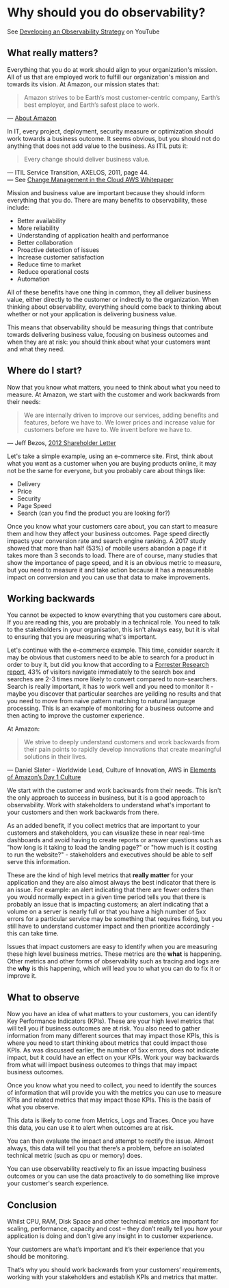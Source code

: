 # Why should you do observability?

See [Developing an Observability Strategy](https://www.youtube.com/watch?v=Ub3ATriFapQ) on YouTube

## What really matters?

Everything that you do at work should align to your organization's mission. All of us that are employed work to fulfill our organization's mission and towards its vision. At Amazon, our mission states that:

> Amazon strives to be Earth’s most customer-centric company, Earth’s best employer, and Earth’s safest place to work.

— [About Amazon](https://www.aboutamazon.com/about-us)

In IT, every project, deployment, security measure or optimization should work towards a business outcome. It seems obvious, but you should not do anything that does not add value to the business. As ITIL puts it:

> Every change should deliver business value.

— ITIL Service Transition, AXELOS, 2011, page 44.  
— See [Change Management in the Cloud AWS Whitepaper](https://docs.aws.amazon.com/whitepapers/latest/change-management-in-the-cloud/change-management-in-the-cloud.html)

Mission and business value are important because they should inform everything that you do. There are many benefits to observability, these include:

- Better availability
- More reliability
- Understanding of application health and performance
- Better collaboration
- Proactive detection of issues
- Increase customer satisfaction
- Reduce time to market
- Reduce operational costs
- Automation

All of these benefits have one thing in common, they all deliver business value, either directly to the customer or indrectly to the organization. When thinking about observability, everything should come back to thinking about whether or not your application is delivering business value.

This means that observability should be measuring things that contribute towards delivering business value, focusing on business outcomes and when they are at risk: you should think about what your customers want and what they need.

## Where do I start?

Now that you know what matters, you need to think about what you need to measure. At Amazon, we start with the customer and work backwards from their needs:

> We are internally driven to improve our services, adding benefits and features, before we have to. We lower prices and increase value for customers before we have to. We invent before we have to.

— Jeff Bezos, [2012 Shareholder Letter](https://s2.q4cdn.com/299287126/files/doc_financials/annual/2012-Shareholder-Letter.pdf)

Let's take a simple example, using an e-commerce site. First, think about what you want as a customer when you are buying products online, it may not be the same for everyone, but you probably care about things like:

- Delivery
- Price
- Security
- Page Speed
- Search (can you find the product you are looking for?)

Once you know what your customers care about, you can start to measure them and how they affect your business outcomes. Page speed directly impacts your conversion rate and search engine ranking. A 2017 study showed that more than half (53%) of mobile users abandon a page if it takes more than 3 seconds to load. There are of course, many studies that show the importance of page speed, and it is an obvious metric to measure, but you need to measure it and take action because it has a measureable impact on conversion and you can use that data to make improvements.

## Working backwards

You cannot be expected to know everything that you customers care about. If you are reading this, you are probably in a technical role. You need to talk to the stakeholders in your organisation, this isn't always easy, but it is vital to ensuring that you are measuring what's important. 

Let's continue with the e-commerce example. This time, consider search: it may be obvious that customers need to be able to search for a product in order to buy it, but did you know that according to a [Forrester Research report](https://www.forrester.com/report/MustHave+eCommerce+Features/-/E-RES89561), 43% of visitors navigate immediately to the search box and searches are 2-3 times more likely to convert compared to non-searchers. Search is really important, it has to work well and you need to monitor it - maybe you discover that particular searches are yeilding no results and that you need to move from naive pattern matching to natural language processing. This is an example of monitoring for a business outcome and then acting to improve the customer experience.

At Amazon:

> We strive to deeply understand customers and work backwards from their pain points to rapidly develop innovations that create meaningful solutions in their lives.

— Daniel Slater - Worldwide Lead, Culture of Innovation, AWS in [Elements of Amazon’s Day 1 Culture](https://aws.amazon.com/executive-insights/content/how-amazon-defines-and-operationalizes-a-day-1-culture/)

We start with the customer and work backwards from their needs. This isn't the only approach to success in business, but it is a good approach to observability. Work with stakeholders to understand what's important to your customers and then work backwards from there.

As an added benefit, if you collect metrics that are important to your customers and stakeholders, you can visualize these in near real-time dashboards and avoid having to create reports or answer questions such as "how long is it taking to load the landing page?" or "how much is it costing to run the website?" - stakeholders and executives should be able to self serve this information.

These are the kind of high level metrics that **really matter** for your application and they are also almost always the best indicator that there is an issue. For example: an alert indicating that there are fewer orders than you would normally expect in a given time period tells you that there is probably an issue that is impacting customers; an alert indicating that a volume on a server is nearly full or that you have a high number of 5xx errors for a particular service may be something that requires fixing, but you still have to understand customer impact and then prioritize accordingly - this can take time.

Issues that impact customers are easy to identify when you are measuring these high level business metrics. These metrics are the **what** is happening. Other metrics and other forms of observability such as tracing and logs are the **why** is this happening, which will lead you to what you can do to fix it or improve it.

## What to observe

Now you have an idea of what matters to your customers, you can identify Key Performance Indicators (KPIs). These are your high level metrics that will tell you if business outcomes are at risk. You also need to gather information from many different sources that may impact those KPIs, this is where you need to start thinking about metrics that could impact those KPIs. As was discussed earlier, the number of 5xx errors, does not indicate impact, but it could have an effect on your KPIs. Work your way backwards from what will impact business outcomes to things that may impact business outcomes. 

Once you know what you need to collect, you need to identify the sources of information that will provide you with the metrics you can use to measure KPIs and related metrics that may impact those KPIs. This is the basis of what you observe.

This data is likely to come from Metrics, Logs and Traces. Once you have this data, you can use it to alert when outcomes are at risk.

You can then evaluate the impact and attempt to rectify the issue. Almost always, this data will tell you that there’s a problem, before an isolated technical metric (such as cpu or memory) does.

You can use observability reactively to fix an issue impacting business outcomes or you can use the data proactively to do something like improve your customer's search experience.

## Conclusion

Whilst CPU, RAM, Disk Space and other technical metrics are important for scaling, performance, capacity and cost – they don’t really tell you how your application is doing and don’t give any insight in to customer experience.

Your customers are what’s important and it’s their experience that you should be monitoring.

That’s why you should work backwards from your customers’ requirements, working with your stakeholders and establish KPIs and metrics that matter.
